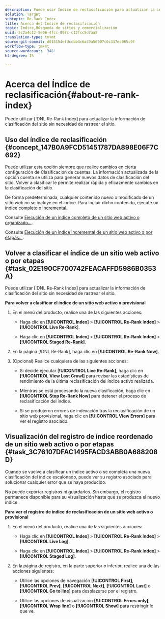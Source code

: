 ```yaml
---
description: Puede usar Índice de reclasificación para actualizar la información de clasificación del sitio sin necesidad de rastrear el sitio.
solution: Target
subtopic: Re-Rank Index
title: Acerca del Índice de reclasificación
topic: Índice,Búsqueda de sitios y comercialización
uuid: 5c2a4c12-5e06-4fcc-897c-c12fcc5d7aa8
translation-type: tm+mt
source-git-commit: d015154efdccbb4c6a39a56907c0c337ec065c9f
workflow-type: tm+mt
source-wordcount: '348'
ht-degree: 1%

---
```



# Acerca del Índice de reclasificación{#about-re-rank-index}

Puede utilizar [!DNL Re-Rank Index] para actualizar la información de clasificación del sitio sin necesidad de rastrear el sitio.

## Uso del índice de reclasificación {#concept_147B0A9FCD51451787DA898E06F7C692}

Puede utilizar esta opción siempre que realice cambios en cierta configuración de Clasificación de cuentas. La información actualizada de la opción cuenta se utiliza para generar nuevos datos de clasificación del sitio. Volver a clasificar le permite realizar rápida y eficazmente cambios en la clasificación del sitio.

De forma predeterminada, cualquier contenido nuevo o modificado de un sitio web no se incluye en el índice. Para incluir dicho contenido, ejecute un índice completo o incremental.

Consulte [Ejecución de un índice completo de un sitio web activo o organizado...](../c-about-index-menu/c-about-full-index.md#task_F7FE04D8A1654A7787FCCA31B45EB42D).

Consulte [Ejecución de un índice incremental de un sitio web activo o por etapas...](../c-about-index-menu/c-about-incremental-index.md#task_9BFB6157F3884B2FAECB7E0E9CA318CB).

## Volver a clasificar el índice de un sitio web activo o por etapas {#task_02E190CF700742FEACAFFD5986B0353A}

Puede utilizar [!DNL Re-Rank Index] para actualizar la información de clasificación del sitio sin necesidad de rastrear el sitio.

**Para volver a clasificar el índice de un sitio web activo o provisional**

1. En el menú del producto, realice una de las siguientes acciones:

   * Haga clic en **[!UICONTROL Index]** > **[!UICONTROL Re-Rank Index]** > **[!UICONTROL Live Re-Rank]**.

   * Haga clic en **[!UICONTROL Index]** > **[!UICONTROL Re-Rank Index]** > **[!UICONTROL Staged Re-Rank]**.

1. En la página [!DNL Re-Rank], haga clic en **[!UICONTROL Re-Rank Now]**.
1. (Opcional) Realice cualquiera de las siguientes acciones:

   * Si decide ejecutar **[!UICONTROL Live Re-Rank]**, haga clic en **[!UICONTROL View Last Crawl]** para revisar las estadísticas de rendimiento de la última reclasificación del índice activo realizada.

   * Mientras se está procesando la nueva clasificación, haga clic en **[!UICONTROL Stop Re-Rank Now]** para detener el proceso de reclasificación del índice.
   * Si se produjeron errores de indexación tras la reclasificación de un sitio web provisional, haga clic en **[!UICONTROL View Errors]** para ver el registro asociado.

## Visualización del registro de índice reordenado de un sitio web activo o por etapas {#task_3C76107DFAC1495FACD3ABB0A688208D}

Cuando se vuelve a clasificar un índice activo o se completa una nueva clasificación del índice escalonado, puede ver su registro asociado para solucionar cualquier error que se haya producido.

No puede exportar registros ni guardarlos. Sin embargo, el registro permanece disponible para su visualización hasta que se produzca el nuevo índice.

**Para ver el registro de índice de reclasificación de un sitio web activo o provisional**

1. En el menú del producto, realice una de las siguientes acciones:

   * Haga clic en **[!UICONTROL Index]** > **[!UICONTROL Re-Rank Index]** > **[!UICONTROL Live Log]**.

   * Haga clic en **[!UICONTROL Index]** > **[!UICONTROL Re-Rank Index]** > **[!UICONTROL Staged Log]**.

1. En la página de registro, en la parte superior o inferior, realice una de las acciones siguientes:

   * Utilice las opciones de navegación **[!UICONTROL First]**, **[!UICONTROL Prev]**, **[!UICONTROL Next]**, **[!UICONTROL Last]** o **[!UICONTROL Go to line]** para desplazarse por el registro.

   * Utilice las opciones de visualización **[!UICONTROL Errors only]**, **[!UICONTROL Wrap line]** o **[!UICONTROL Show]** para restringir lo que ve.

